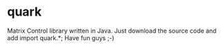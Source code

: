 # quark
Matrix Control library written in Java.
Just download the source code and add import quark.*;
Have fun guys ;-)
